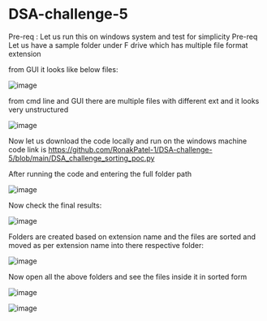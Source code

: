 # DSA-challenge-5

Pre-req : Let us run this on windows system and test for simplicity
Pre-req Let us have a sample folder under F drive which has multiple file format extension

from GUI it looks like below files:

![image](https://user-images.githubusercontent.com/99390831/158530803-47f137ba-8561-411a-826b-f49b26e5b439.png)

from cmd line and GUI there are multiple files with different ext and it looks very unstructured

![image](https://user-images.githubusercontent.com/99390831/158530849-581f90dd-4895-43cb-a746-ec6edce8ad34.png)

Now let us download the code locally and run on the windows machine
code link is https://github.com/RonakPatel-1/DSA-challenge-5/blob/main/DSA_challenge_sorting_poc.py

After running the code and entering the full folder path

![image](https://user-images.githubusercontent.com/99390831/158530863-a678707f-fd93-4928-9316-1f8a9218c4c0.png)

Now check the final results:

![image](https://user-images.githubusercontent.com/99390831/158530877-ff832d1d-cc9b-4595-9676-0a196ae0f0d8.png)

Folders are created based on extension name and the files are sorted and moved as per extension name into there respective folder:

![image](https://user-images.githubusercontent.com/99390831/158530893-ad758ea2-55e6-4db5-8335-1ca175c28ea0.png)

Now open all the above folders  and see the files inside it in sorted form

![image](https://user-images.githubusercontent.com/99390831/158530915-3c7e5b6d-a203-4ec9-9f83-c1e6409a8ba3.png)

![image](https://user-images.githubusercontent.com/99390831/158530936-bff573fd-3b91-4781-b9ac-06263d9f6d04.png)
